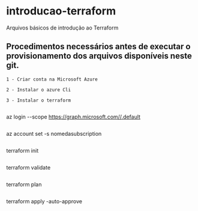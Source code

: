 # introducao-terraform
Arquivos básicos de introdução ao Terraform

## Procedimentos necessários antes de executar o provisionamento dos arquivos disponíveis neste git.

```
1 - Criar conta na Microsoft Azure
```

```
2 - Instalar o azure Cli 
```

```
3 - Instalar o terraform 
```

```

```
az login --scope https://graph.microsoft.com//.default

```

```
az account set -s nomedasubscription
```

```
terraform init
```

```
terraform validate
```

```
terraform plan
```

```
terraform apply -auto-approve
```


